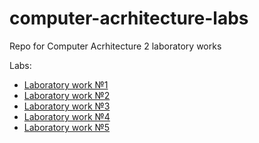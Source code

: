 # computer-acrhitecture-labs
Repo for Computer Acrhitecture 2 laboratory works

Labs:
- [Laboratory work №1](https://github.com/ForeverProglamer/computer-acrhitecture-labs/tree/lab1)
- [Laboratory work №2](https://github.com/ForeverProglamer/computer-architecture-labs/tree/lab2)
- [Laboratory work №3](https://github.com/ForeverProglamer/computer-architecture-labs/tree/lab3)
- [Laboratory work №4](https://github.com/ForeverProglamer/computer-architecture-labs/tree/lab4)
- [Laboratory work №5](https://github.com/ForeverProglamer/computer-architecture-labs/tree/lab5)

